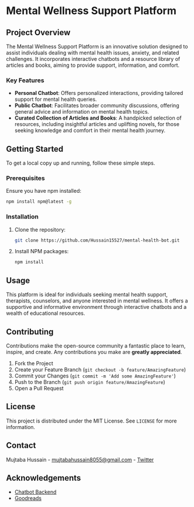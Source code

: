 # Mental Wellness Support Platform

## Project Overview

The Mental Wellness Support Platform is an innovative solution designed to assist individuals dealing with mental health issues, anxiety, and related challenges. It incorporates interactive chatbots and a resource library of articles and books, aiming to provide support, information, and comfort.

### Key Features

- **Personal Chatbot**: Offers personalized interactions, providing tailored support for mental health queries.
- **Public Chatbot**: Facilitates broader community discussions, offering general advice and information on mental health topics.
- **Curated Collection of Articles and Books**: A handpicked selection of resources, including insightful articles and uplifting novels, for those seeking knowledge and comfort in their mental health journey.

## Getting Started

To get a local copy up and running, follow these simple steps.

### Prerequisites

Ensure you have npm installed:
```bash
npm install npm@latest -g
```

### Installation

1. Clone the repository:
   ```bash
   git clone https://github.com/Hussain15527/mental-health-bot.git
   ```

2. Install NPM packages:
   ```bash
   npm install
   ```

## Usage

This platform is ideal for individuals seeking mental health support, therapists, counselors, and anyone interested in mental wellness. It offers a supportive and informative environment through interactive chatbots and a wealth of educational resources.

## Contributing

Contributions make the open-source community a fantastic place to learn, inspire, and create. Any contributions you make are **greatly appreciated**.

1. Fork the Project
2. Create your Feature Branch (`git checkout -b feature/AmazingFeature`)
3. Commit your Changes (`git commit -m 'Add some AmazingFeature'`)
4. Push to the Branch (`git push origin feature/AmazingFeature`)
5. Open a Pull Request

## License

This project is distributed under the MIT License. See `LICENSE` for more information.

## Contact

Mujtaba Hussain - mujtabahussain8055@gmail.com - [Twitter](https://twitter.com/mujtabah258)

## Acknowledgements

- [Chatbot Backend](https://github.com/Hussain15527/ai-model)
- [Goodreads](https://www.goodreads.com/)

